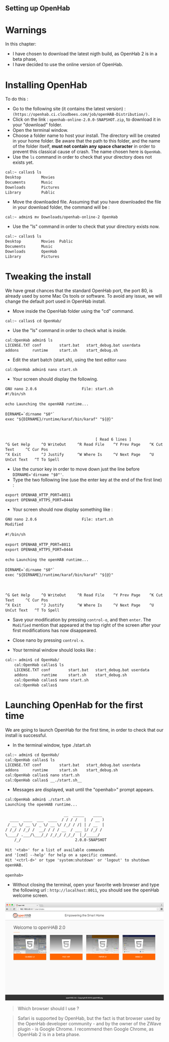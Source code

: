 Setting up OpenHab
-------------------------------

Warnings
=====

In this chapter:
- I have chosen to download the latest nigth build, as OpenHab 2 is in a beta phase,
- I have decided to use the online version of OpenHab.

Installing OpenHab
=========

To do this :
* Go to the following site (it contains the latest version) : `(https://openhab.ci.cloudbees.com/job/openHAB-Distribution/).`
* Click on the link : `openhab-online-2.0.0-SNAPSHOT.zip`, to download it in your "download" folder.
* Open the terminal window.
* Choose a folder name to host your install. The directory will be created in your home folder. Be aware that the path to this folder, and the name of the folder itself, __must not contain any space character__ in order to prevent this classical cause of crash. The name chosen here is `OpenHab`.
* Use the `ls` command in order to check that your directory does not exists yet.
```
cal:~ callas$ ls
Desktop			Movies
Documents		Music
Downloads		Pictures
Library			Public
```

* Move the downloaded file. Assuming that you have downloaded the file in your download folder, the command will be : 
```
cal:~ admin$ mv Downloads/openhab-online-2 OpenHab
```

* Use the "ls" command in order to check that your directory exists now.
```
cal:~ callas$ ls
Desktop			Movies	Public
Documents		Music
Downloads		OpenHab
Library			Pictures
```

Tweaking the install
================================

We have great chances that the standard OpenHab port, the port 80, is already used by some Mac Os tools or software. To avoid any issue, we will change the default port used in OpenHab install.

* Move inside the OpenHab folder using the "cd" command.
```
cal:~ callas$ cd OpenHab/
```

* Use the "ls" command in order to check what is inside.
```
cal:OpenHab admin$ ls
LICENSE.TXT	conf		start.bat	start_debug.bat	userdata
addons		runtime		start.sh	start_debug.sh
```

* Edit the start batch (start.sh), using the text editor `nano`
```
cal:OpenHab admin$ nano start.sh
```

* Your screen should display the following.

```
GNU nano 2.0.6                    File: start.sh
#!/bin/sh

echo Launching the openHAB runtime...

DIRNAME=`dirname "$0"`
exec "${DIRNAME}/runtime/karaf/bin/karaf" "${@}"



                                        [ Read 6 lines ]
^G Get Help     ^O WriteOut     ^R Read File    ^Y Prev Page    ^K Cut Text     ^C Cur Pos
^X Exit         ^J Justify      ^W Where Is     ^V Next Page    ^U UnCut Text   ^T To Spell
```

* Use the cursor key in order to move down just the line before `DIRNAME='dirname "$0"'`.
* Type the two following line (use the enter key at the end of the first line) :
```
export OPENHAB_HTTP_PORT=8011
export OPENHAB_HTTPS_PORT=8444
```

* Your screen should now display something like :

```
GNU nano 2.0.6                    File: start.sh                                    Modified

#!/bin/sh

export OPENHAB_HTTP_PORT=8011
export OPENHAB_HTTPS_PORT=8444

echo Launching the openHAB runtime...

DIRNAME=`dirname "$0"`
exec "${DIRNAME}/runtime/karaf/bin/karaf" "${@}"



^G Get Help     ^O WriteOut     ^R Read File    ^Y Prev Page    ^K Cut Text     ^C Cur Pos
^X Exit         ^J Justify      ^W Where Is     ^V Next Page    ^U UnCut Text   ^T To Spell
```

* Save your modification by pressing `control-o`, and then `enter`. The `Modified` mention that appeared at the top right of the screen after your first modifications has now disappeared.

* Close nano by pressing `control-x`.

* Your terminal window should looks like :
```
cal:~ admin$ cd OpenHab/
	cal:OpenHab callas$ ls
	LICENSE.TXT	conf		start.bat	start_debug.bat	userdata
	addons		runtime		start.sh	start_debug.sh
	cal:OpenHab callas$ nano start.sh
	cal:OpenHab callas$
```

Launching OpenHab for the first time
====================================

We are going to launch OpenHab for the first time, in order to check that our install is successful.

* In the terminal window, type ./start.sh
```
cal:~ admin$ cd OpenHab/
cal:OpenHab callas$ ls
LICENSE.TXT	conf		start.bat	start_debug.bat	userdata
addons		runtime		start.sh	start_debug.sh
cal:OpenHab callas$ nano start.sh
cal:OpenHab callas$ __./start.sh__
```

* Messages are displayed, wait until the "openhab>" prompt appears.

```
cal:OpenHab admin$ ./start.sh
Launching the openHAB runtime...

   	                      __  _____    ____
  ____  ____  ___  ____  / / / /   |  / __ )
 / __ \/ __ \/ _ \/ __ \/ /_/ / /| | / __  |
/ /_/ / /_/ /  __/ / / / __  / ___ |/ /_/ /
\____/ .___/\___/_/ /_/_/ /_/_/  |_/_____/
    /_/                        2.0.0-SNAPSHOT

Hit '<tab>' for a list of available commands
and '[cmd] --help' for help on a specific command.
Hit '<ctrl-d>' or type 'system:shutdown' or 'logout' to shutdown openHAB.

openhab>
```

* Without closing the terminal, open your favorite web browser and type the following url : `http://localhost:8011`, you should see the openHab welcome screen.

![](Accueil_Openhab_2.png)


> Which browser should I use ?

> Safari is supported by OpenHab, but the fact is that browser used by the OpenHab developer community - and by the owner of the ZWave plugin - is Google Chrome.
> I recommend then Google Chrome, as OpenHab 2 is in a beta phase.

